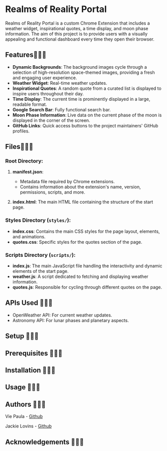 # Realms of Reality Portal

Realms of Reality Portal is a custom Chrome Extension that includes a weather widget, inspirational quotes, a time display, and moon phase information. The aim of this project is to provide users with a visually appealing and functional dashboard every time they open their browser.

## Features💫💫💫

- **Dynamic Backgrounds**: The background images cycle through a selection of high-resolution space-themed images, providing a fresh and engaging user experience.
- **Weather Widget**: Real-time weather updates.
- **Inspirational Quotes**: A random quote from a curated list is displayed to inspire users throughout their day.
- **Time Display**: The current time is prominently displayed in a large, readable format.
- **Google Search Bar**: Fully functional search bar.
- **Moon Phase Information**: Live data on the current phase of the moon is displayed in the corner of the screen.
- **GitHub Links**: Quick access buttons to the project maintainers' GitHub profiles.

## Files💫💫💫

### Root Directory:

1. **manifest.json**:
   - Metadata file required by Chrome extensions.
   - Contains information about the extension's name, version, permissions, scripts, and more.

2. **index.html**: The main HTML file containing the structure of the start page.


### Styles Directory (`styles/`):
- **index.css**: Contains the main CSS styles for the page layout, elements, and animations.
- **quotes.css**: Specific styles for the quotes section of the page.

### Scripts Directory (`scripts/`):
- **index.js**: The main JavaScript file handling the interactivity and dynamic elements of the start page.
- **weather.js**: A script dedicated to fetching and displaying weather information.
- **quotes.js**: Responsible for cycling through different quotes on the page.


## APIs Used 💫💫💫
- OpenWeather API: For current weather updates.
- Astronomy API: For lunar phases and planetary aspects.

## Setup 💫💫💫

## Prerequisites 💫💫💫

## Installation 💫💫💫

## Usage 💫💫💫

## Authors 💫💫💫
Vie Paula - [Github](https://github.com/ThatsVie)

Jackie Lovins - [Github](https://github.com/Srixx24)
## Acknowledgements 💫💫💫
